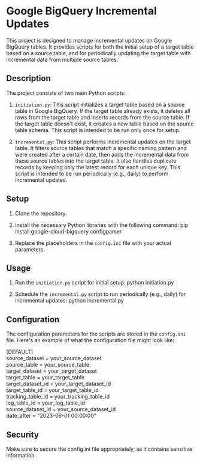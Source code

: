 # Google BigQuery Incremental Updates

This project is designed to manage incremental updates on Google BigQuery tables. It provides scripts for both the initial setup of a target table based on a source table, and for periodically updating the target table with incremental data from multiple source tables.

## Description

The project consists of two main Python scripts:

1. `initiation.py`: This script initializes a target table based on a source table in Google BigQuery. If the target table already exists, it deletes all rows from the target table and inserts records from the source table. If the target table doesn't exist, it creates a new table based on the source table schema. This script is intended to be run only once for setup.

2. `incremental.py`: This script performs incremental updates on the target table. It filters source tables that match a specific naming pattern and were created after a certain date, then adds the incremental data from these source tables into the target table. It also handles duplicate records by keeping only the latest record for each unique key. This script is intended to be run periodically (e.g., daily) to perform incremental updates.

## Setup

1. Clone the repository.

2. Install the necessary Python libraries with the following command: 
pip install google-cloud-bigquery configparser


3. Replace the placeholders in the `config.ini` file with your actual parameters.

## Usage

1. Run the `initiation.py` script for initial setup: python initiation.py


2. Schedule the `incremental.py` script to run periodically (e.g., daily) for incremental updates: python incremental.py


## Configuration

The configuration parameters for the scripts are stored in the `config.ini` file. Here's an example of what the configuration file might look like:

[DEFAULT]  
source_dataset = your_source_dataset  
source_table = your_source_table  
target_dataset = your_target_dataset  
target_table = your_target_table  
target_dataset_id = your_target_dataset_id  
target_table_id = your_target_table_id  
tracking_table_id = your_tracking_table_id  
log_table_id = your_log_table_id  
source_dataset_id = your_source_dataset_id  
date_after = "2023-06-01 00:00:00"  

## Security

Make sure to secure the config.ini file appropriately, as it contains sensitive information.
